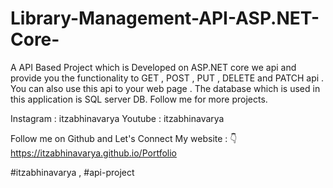 # Library-Management-API-ASP.NET-Core-

A API Based Project which is Developed on ASP.NET core we api and provide you the functionality to GET , POST , PUT , DELETE and PATCH api .
You can also use this api to your web page . The database which is used in this application is SQL server DB. Follow me for more projects.

Instagram : itzabhinavarya
Youtube : itzabhinavarya

Follow me on Github and Let's Connect
My website : 👇
https://itzabhinavarya.github.io/Portfolio

#itzabhinavarya , #api-project
